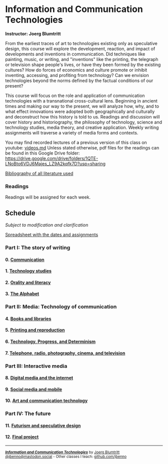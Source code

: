 # Information and Communication Technologies
**Instructor: Joerg Blumtritt**  

From the earliest traces of art to technologies existing only as speculative design, this course will explore the development, reaction, and impact of developments and inventions in communication. Did techniques like painting, music, or writing, and "inventions" like the printing, the telegraph or television shape people's lives, or have they been formed by the existing cultures? How do forces of economics and culture promote or inhibit inventing, accessing, and profiting from technology? Can we envision technologies beyond the norms defined by the factual conditions of our present?

This course will focus on the role and application of communication technologies with a transnational cross-cultural lens. Beginning in ancient times and making our way to the present, we will analyze how, why, and to what effect innovations were adopted both geographically and culturally and deconstruct how this history is told to us. Readings and discussion will cover history and historiography, the philosophy of technology, science and technology studies, media theory, and creative application. Weekly writing assignments will traverse a variety of media forms and contexts.

You may find recorded lectures of a previous version of this class on youtube: [videos.md](/files/videos.md)
Unless stated otherwise, pdf files for the readings can be found in this Google Drive folder:
 https://drive.google.com/drive/folders/1QTE-LNoBto6VDJ6Majes_LZ9A2kqfk7D?usp=sharing

[Bibliography of all literature used](/files/Bibliography.md)

### Readings
Readings will be assigned for each week.

## Schedule
*Subject to modification and clarification*

[Spreadsheet with the dates and assignments](https://docs.google.com/spreadsheets/d/1BB6HHULpT9KCe9JpZZn-oI-JxHNpXhhsdp6A8cw8cMM/edit?usp=sharing) 

### Part I: The story of writing
#### 0. [Communication](/files/00.md)
#### 1. [Technology studies](/files/01.md)
#### 2. [Orality and literacy](/files/02.md)
#### 3. [The Alphabet](/files/03.md)

### Part II: Media: Technology of communication
#### 4. [Books and libraries](/files/04.md)
#### 5. [Printing and reproduction](/files/05.md)
#### 6. [Technology, Progress, and Determinism](/files/06.md)
#### 7. [Telephone, radio, photography, cinema, and television](/files/07.md)

### Part III: Interactive media
#### 8. [Digital media and the internet](/files/08.md)
#### 9. [Social media and mobile](/files/09.md)
#### 10. [Art and communication technology](/files/10.md)

### Part IV: The future
#### 11. [Futurism and speculative design](/files/11.md)
#### 12. [Final project](/files/12.md)


***
<sup>***[Information and Communication Technologies](/README.md)*** by [Joerg Blumtritt](https://jbenno.net) [@jbenno@mastodon.social](https://mastodon.social/@jbenno) - Other classes I teach: [github.com/jbenno](https://github.com/jbenno/teaching)</sup>

